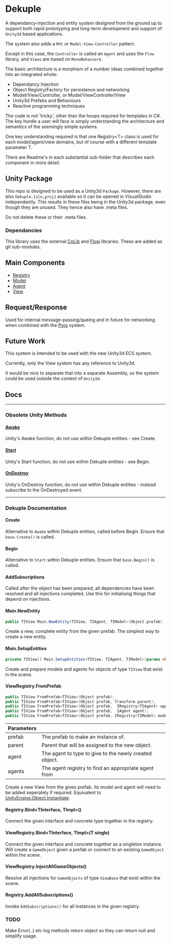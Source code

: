 ﻿# Dekuple

A dependancy-injection and entity system designed from the ground up to support both rapid prototyping and long-term development and support of `Unity3d` based applications.

The system also adds a `MVC` or `Model-View-Controller` pattern.

Except in this case, the `Controller` is called an `Agent` and uses the `Flow` library, and `Views` are based on `MonoBehavior`s.

The basic architecture is a morphism of a number ideas combined together into an integrated whole:
 * Dependancy Injection
 * Object Registry/Factory for persistence and networking
 * Model/View/Controller, or Model/ViewController/View
 * Unity3d Prefabs and Behaviours
 * Reactive programming techniques

The code is not 'tricky', other than the hoops required for templates in C#. The key hurdle a user will face is simply understanding the architecture and semantics of the seemingly simple systems.

One key understanding required is that one Registry\<T\> class is used for each model/agent/view domains, but of course with a different template parameter T.

There are Readme's in each substantial sub-folder that describes each component in more detail.


## Unity Package

This repo is designed to be used as a Untiy3d `Package`. However, there are also `Dekuple.{sln,proj}` available so it can be opened in *VisualStudio* independantly. This results in these files being in the Unity3d package, even though they are unused. They hence also have .meta files. 

Do not delete these or their .meta files.

### Dependancies

This library uses the external [CoLib](http://www.github.com) and [Flow](https://www.github.com/cschladetsch/Flow) libraries. These are added as git sub-modules.

## Main Components

* [Registry](Registry)
* [Model](Model)
* [Agent](Agent)
* [View](View)

## Request/Response

Used for internal message-passing/queing and in future for networking when combined with the [Pyro](https://www.github.com/cschladetsch/Pyro) system.

## Future Work

This system is intended to be used with the new Unity3d ECS system.

Currently, only the View system has any reference to Unity3d.

It would be nice to separate that into a separate Assembly, so the system could be used outside the context of `Unity3d`.

## Docs

---

### Obsolete Unity Methods

#### [Awake](https://docs.unity3d.com/ScriptReference/MonoBehaviour.Awake.html)
Unity's Awake function, do not use within Dekuple entities - see Create.

#### [Start](https://docs.unity3d.com/ScriptReference/MonoBehaviour.Start.html)
Unity's Start function, do not use within Dekuple entities - see Begin.

#### [OnDestroy](https://docs.unity3d.com/ScriptReference/MonoBehaviour.OnDestroy.html)
Unity's OnDestroy function, do not use within Dekuple entities - instead subscribe to the OnDestroyed event.

___

### Dekuple Documentation

#### Create
Alternative to `Awake` within Dekuple entities, called before Begin. Ensure that `base.Create()` is called.

#### Begin
Alternative to `Start` within Dekuple entities. Ensure that `base.Begin()` is called.

#### AddSubscriptions
Called after the object has been prepared, all dependencies have been resolved and all injections completed. Use this for initialising things that depend on injections. 

#### Main.NewEntity
```csharp
public TIView Main.NewEntity<TIView, TIAgent, TIModel>(Object prefab)
```
Create a new, complete entity from the given prefab. The simplest way to create a new entity.

#### Main.SetupEntities
```csharp
private TIView[] Main.SetupEntities<TIView, TIAgent, TIModel>(params object[] args)
```
Create and prepare models and agents for objects of type `TIView` that exist in the scene.

#### ViewRegistry.FromPrefab
```csharp
public TIView FromPrefab<TIView>(Object prefab);
public TIView FromPrefab<TIView>(Object prefab, Transform parent);
public TIView FromPrefab<TIView>(Object prefab,  IRegistry<TIAgent> agents);
public TIView FromPrefab<TIView>(Object prefab,  IAgent agent);
public TIView FromPrefab<TIView>(Object prefab, IRegistry<TIModel> models, IRegistry<TIAgent> agents = null);
```
| Parameters     ||
|-|-|
|prefab         | The prefab to make an instance of.
|parent         | Parent that will be assigned to the new object.      |
|agent          | The agent to type to give to the newly created object.      |
|agents| The agent registry to find an appropriate agent from|

Create a new View from the given prefab. Its model and agent will need to be added seperately if required. Equivalent to [UnityEngine.Object.Instantiate](https://docs.unity3d.com/ScriptReference/Object.Instantiate.html).

#### Registry.Bind<TInterface, TImpl>()
Connect the given interface and concrete type together in the registry.

#### ViewRegistry.Bind<TInterface, TImpl>(T single)
Connect the given interface and concrete together as a singleton instance. Will create a `GameObject` given a prefab or connect to an existing `GameObject` within the scene.

#### ViewRegistry.InjectAllGameObjects()
Resolve all injections for `GameObjects` of type `ViewBase` that exist within the scene.

#### Registry.AddAllSubscriptions()
Invoke `AddSubscriptions()` for all instances in the given registry.

### TODO

Make Error(..) etc log methods return object so they can return null and simplify usage.

